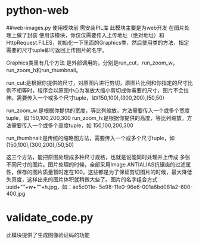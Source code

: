 python-web
=================

##web-images.py
使用模块前 需安装PIL库
此模块主要是为web开发 在图片处理上做了封装
使用该模块，你仅仅需要传入上传地址（绝对地址）和HttpRequest.FILES，初始化一下里面的Graphics类，然后使用类的方法，指定需要的尺寸tuple即可返回上传图片的名字。
 
Graphics类里有几个方法 是外部调用的，分别是run_cut，run_zoom_w，run_zoom_h和run_thumbnail。
 
run_cut:是根据你提供的尺寸，对原图片进行剪切，原图片比例和你指定的尺寸比例不相等时，程序会以原图中心为准放大缩小剪切成你需要的尺寸，图片不会拉伸。需要传入一个或多个尺寸tuple，如(150,100),(300,200),(50,50)
 
run_zoom_w:是根据你提供的宽度，等比列缩放。方法需要传入一个或多个宽度tuple，如 150,100,200,300
run_zoom_h:是根据你提供的高度，等比列缩放。方法需要传入一个或多个高度tuple，如 150,100,200,300
 
run_thumbnail:是传统的缩略图方法，需要传入一个或多个尺寸tuple，如(150,100),(300,200),(50,50)
 
这三个方法，能把原图处理成多种尺寸规格，也就是说能同时处理并上传成 多张不同尺寸的图片。图片处理的时候，全部采用Image.ANTIALIAS抗锯齿的过滤属性，保存的图片质量暂时定在100，这些都是为了保证剪切图片的时候，最大降低失真度，这样出来的图片体积就稍微大些了。图片的名字组合方式：uuid+"_"+w+"_"+h.jpg，如：ae5c011e- 5e98-11e0-96e6-001a6bd081a2-600-400.jpg


validate_code.py
================
此模块提供了生成图像验证码的功能

